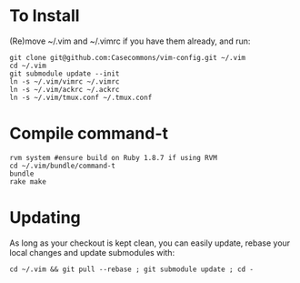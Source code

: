 # To Install

(Re)move ~/.vim and ~/.vimrc if you have them already, and run:

    git clone git@github.com:Casecommons/vim-config.git ~/.vim
    cd ~/.vim
    git submodule update --init
    ln -s ~/.vim/vimrc ~/.vimrc
    ln -s ~/.vim/ackrc ~/.ackrc
    ln -s ~/.vim/tmux.conf ~/.tmux.conf
    

# Compile command-t

    rvm system #ensure build on Ruby 1.8.7 if using RVM
    cd ~/.vim/bundle/command-t
    bundle
    rake make

# Updating

As long as your checkout is kept clean, you can easily update, rebase your local changes and update submodules with:

    cd ~/.vim && git pull --rebase ; git submodule update ; cd -
